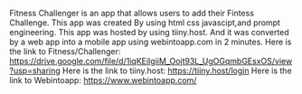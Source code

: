 Fitness Challenger is an app
that allows users to add their Fintess Challenge. 
This app was created By using html css javascipt,and prompt engineering.
This app was hosted by using tiiny.host.
And it was converted by a web app into a mobile app using
webintoapp.com in 2 minutes.
Here is the link to Fitness/Challenger:
https://drive.google.com/file/d/1iqKEiIgiiM_Oojt93L_UgOGqmbGEsxOS/view?usp=sharing
Here is the link to tiiny.host: https://tiiny.host/login
Here is the link to Webintoapp: https://www.webintoapp.com/



